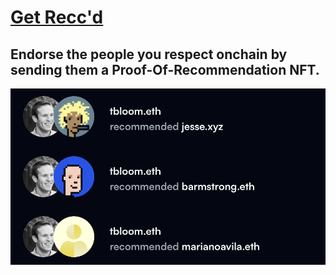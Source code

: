 # [Get Recc'd](https://www.getreccd.com/)

## Endorse the people you respect onchain by sending them a Proof-Of-Recommendation NFT.

![Recommendations](./.github/images/recommendations.png)
